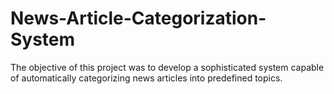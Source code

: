 # News-Article-Categorization-System
The objective of this project was to develop a sophisticated system capable of automatically categorizing news articles into predefined topics.
